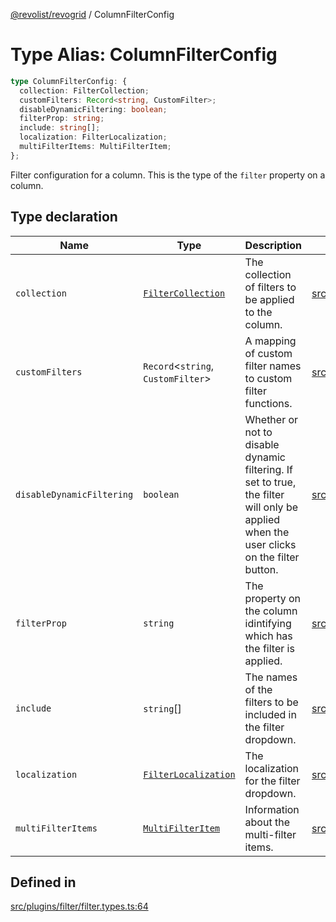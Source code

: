 [@revolist/revogrid](README.md) / ColumnFilterConfig

# Type Alias: ColumnFilterConfig

```ts
type ColumnFilterConfig: {
  collection: FilterCollection;
  customFilters: Record<string, CustomFilter>;
  disableDynamicFiltering: boolean;
  filterProp: string;
  include: string[];
  localization: FilterLocalization;
  multiFilterItems: MultiFilterItem;
};
```

Filter configuration for a column. This is the type of the `filter` property on a column.

## Type declaration

| Name | Type | Description | Defined in |
| ------ | ------ | ------ | ------ |
| `collection` | [`FilterCollection`](TypeAlias.FilterCollection.md) | The collection of filters to be applied to the column. | [src/plugins/filter/filter.types.ts:68](https://github.com/revolist/revogrid/blob/2f07f30b37da771d7d712c0b9b9b90928758921a/src/plugins/filter/filter.types.ts#L68) |
| `customFilters` | `Record`\<`string`, `CustomFilter`\> | A mapping of custom filter names to custom filter functions. | [src/plugins/filter/filter.types.ts:76](https://github.com/revolist/revogrid/blob/2f07f30b37da771d7d712c0b9b9b90928758921a/src/plugins/filter/filter.types.ts#L76) |
| `disableDynamicFiltering` | `boolean` | Whether or not to disable dynamic filtering. If set to true, the filter will only be applied when the user clicks on the filter button. | [src/plugins/filter/filter.types.ts:93](https://github.com/revolist/revogrid/blob/2f07f30b37da771d7d712c0b9b9b90928758921a/src/plugins/filter/filter.types.ts#L93) |
| `filterProp` | `string` | The property on the column idintifying which has the filter is applied. | [src/plugins/filter/filter.types.ts:80](https://github.com/revolist/revogrid/blob/2f07f30b37da771d7d712c0b9b9b90928758921a/src/plugins/filter/filter.types.ts#L80) |
| `include` | `string`[] | The names of the filters to be included in the filter dropdown. | [src/plugins/filter/filter.types.ts:72](https://github.com/revolist/revogrid/blob/2f07f30b37da771d7d712c0b9b9b90928758921a/src/plugins/filter/filter.types.ts#L72) |
| `localization` | [`FilterLocalization`](TypeAlias.FilterLocalization.md) | The localization for the filter dropdown. | [src/plugins/filter/filter.types.ts:84](https://github.com/revolist/revogrid/blob/2f07f30b37da771d7d712c0b9b9b90928758921a/src/plugins/filter/filter.types.ts#L84) |
| `multiFilterItems` | [`MultiFilterItem`](TypeAlias.MultiFilterItem.md) | Information about the multi-filter items. | [src/plugins/filter/filter.types.ts:88](https://github.com/revolist/revogrid/blob/2f07f30b37da771d7d712c0b9b9b90928758921a/src/plugins/filter/filter.types.ts#L88) |

## Defined in

[src/plugins/filter/filter.types.ts:64](https://github.com/revolist/revogrid/blob/2f07f30b37da771d7d712c0b9b9b90928758921a/src/plugins/filter/filter.types.ts#L64)
